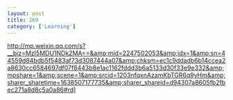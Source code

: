```yaml
---
layout: post
title: 269
category: ['Learning']
---
```


http://mp.weixin.qq.com/s?__biz=MzI5MDU1NDk2MA==&amp;mid=2247502053&amp;idx=1&amp;sn=44559d84bdb5f5483af73d3087444a07&amp;chksm=ec1c9ddadb6b14ccea2a8630cc6584697df07f8443b8e1ac1162fddd3b6a5133d30f33e9e332&amp;mpshare=1&amp;scene=1&amp;srcid=1203nfqxnAzamKbTGR6q9yHm&amp;sharer_sharetime=1638507177735&amp;sharer_shareid=d94307a8605fb2fbec271a8d8c5a0a86#rd]



